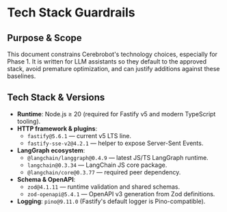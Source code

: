 # Tech Stack Guardrails

## Purpose & Scope
This document constrains Cerebrobot's technology choices, especially for Phase 1. It is written for LLM assistants so they default to the approved stack, avoid premature optimization, and can justify additions against these baselines.

## Tech Stack & Versions
- **Runtime**: Node.js ≥ 20 (required for Fastify v5 and modern TypeScript tooling).
- **HTTP framework & plugins**:
  - `fastify@5.6.1` — current v5 LTS line.
  - `fastify-sse-v2@4.2.1` — helper to expose Server-Sent Events.
- **LangGraph ecosystem**:
  - `@langchain/langgraph@0.4.9` — latest JS/TS LangGraph runtime.
  - `langchain@0.3.34` — LangChain JS core package.
  - `@langchain/core@0.3.77` — required peer dependency.
- **Schema & OpenAPI**:
  - `zod@4.1.11` — runtime validation and shared schemas.
  - `zod-openapi@5.4.1` — OpenAPI v3 generation from Zod definitions.
- **Logging**: `pino@9.11.0` (Fastify's default logger is Pino-compatible).

